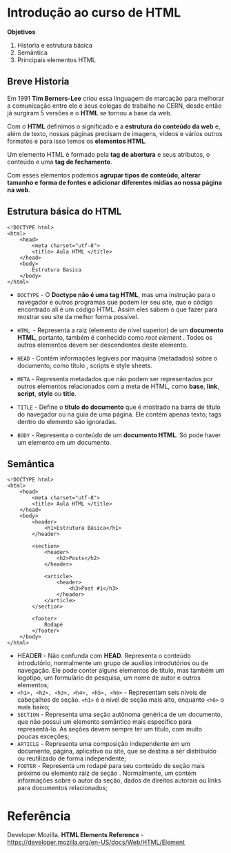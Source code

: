 # Introdução ao curso de HTML

**Objetivos**

1. Historia e estrutura básica
2. Semântica
3. Principais elementos HTML



## Breve Historia

Em 1991 **Tim Berners-Lee** criou essa linguagem de marcação para melhorar a comunicação entre ele e seus colegas de trabalho no CERN, desde então já surgiram 5 versões e o **HTML** se tornou a base da web.

Com o **HTML** definimos o significado e a **estrutura do conteúdo da web** e, além de texto, nossas páginas precisam de imagens, vídeos e vários outros formatos e para isso temos os **elementos HTML**.

Um elemento HTML é formado pela **tag de abertura** e seus atributos, o conteúdo e uma **tag de fechamento**.

Com esses elementos podemos **agrupar tipos de conteúdo, alterar tamanho e forma de fontes e adicionar diferentes mídias ao nossa página na web**.



## Estrutura básica do HTML

```
<!DOCTYPE html>
<html>
	<head>
		<meta charset="utf-8">
		<title> Aula HTML </title>
	</head>
	<body>
        Estrutura Basica
	</body>
</html>
```

- `DOCTYPE` - O **Doctype não é uma tag HTML**, mas uma instrução para o navegador e outros programas que podem ler seu site, que o código encontrado ali é um código HTML. Assim eles sabem o que fazer para mostrar seu site da melhor forma possível.

- `HTML `- Representa a raiz (elemento de nível superior) de um **documento HTML**, portanto, também é conhecido como *root element* . Todos os outros elementos devem ser descendentes deste elemento.
- `HEAD` - Contém informações legíveis por máquina (metadados) sobre o documento, como título , scripts e style sheets.
- `META` - Representa metadados que não podem ser representados por outros elementos relacionados com a meta de HTML, como **base**, **link**, **script**, **style** ou **title**.
- `TITLE` - Define o **título do documento** que é mostrado na barra de título do navegador ou na guia de uma página. Ele contém apenas texto; tags dentro do elemento são ignoradas.
- `BODY` - Representa o conteúdo de um **documento HTML**. Só pode haver um elemento **<Body>** em um documento.



## Semântica

```
<!DOCTYPE html>
<html>
	<head>
		<meta charset="utf-8">
		<title> Aula HTML </title>
	</head>
	<body>
        <header>
            <h1>Estrutura Básica</h1>
        </header>

        <section>
            <header>
                <h2>Posts</h2>
            </header>

            <article>
                <header>
                    <h3>Post #1</h3>
                </header>
            </article>
        </section>

        <footer>
            Rodapé
        </footer>
	</body>
</html>
```

- HEAD**ER** - Não confunda com **HEAD**. Representa o conteúdo introdutório, normalmente um grupo de auxílios introdutórios ou de navegação. Ele pode conter alguns elementos de título, mas também um logotipo, um formulário de pesquisa, um nome de autor e outros elementos;
- `<h1>, <h2>, <h3>, <h4>, <h5>, <h6>` - Representam seis níveis de cabeçalhos de seção. `<h1>` é o nível de seção mais alto, enquanto `<h6>` o mais baixo;
- `SECTION` - Representa uma seção autônoma genérica de um documento, que não possui um elemento semântico mais específico para representá-lo. As seções devem sempre ter um título, com muito poucas exceções;
- `ARTICLE` - Representa uma composição independente em um documento, página, aplicativo ou site, que se destina a ser distribuído ou reutilizado de forma independente;
- `FOOTER` - Representa um rodapé para seu conteúdo de seção mais próximo ou elemento raiz de seção . Normalmente, um contém informações sobre o autor da seção, dados de direitos autorais ou links para documentos relacionados;



# Referência

Developer.Mozilla. **HTML Elements Reference** - https://developer.mozilla.org/en-US/docs/Web/HTML/Element
